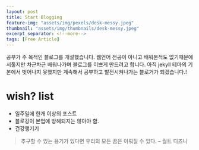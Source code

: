 ```yaml
---
layout: post
title: Start Blogging
feature-img: "assets/img/pexels/desk-messy.jpeg"
thumbnail: "assets/img/thumbnails/desk-messy.jpeg"
excerpt_separator: <!--more-->
tags: [Free Article]
---
```


공부가 주 목적인 블로그를 개설했습니다. 웹언어 전공이 아니고 배워본적도 없기때문에 서툴지만 차근차근 배워나가며 블로그를 이쁘게 만드려고 합니다. 아직 jekyll 테마의 기본에서 벗어나지 못했지만 계속해서 공부하고 발전시켜나가는 블로거가 되겠습니다.!



# wish? list

* 일주일에 한개 이상의 포스트
* 블로깅이 본업에 방해되지는 않아야 함.
* 건강챙기기


> 추구할 수 있는 용기가 있다면 우리의 모든 꿈은 이뤄질 수 있다. – 월트 디즈니
